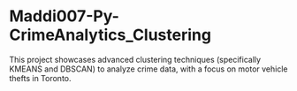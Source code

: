 # Maddi007-Py-CrimeAnalytics_Clustering
This project showcases advanced clustering techniques (specifically KMEANS and DBSCAN) to analyze crime data, with a focus on motor vehicle thefts in Toronto.

